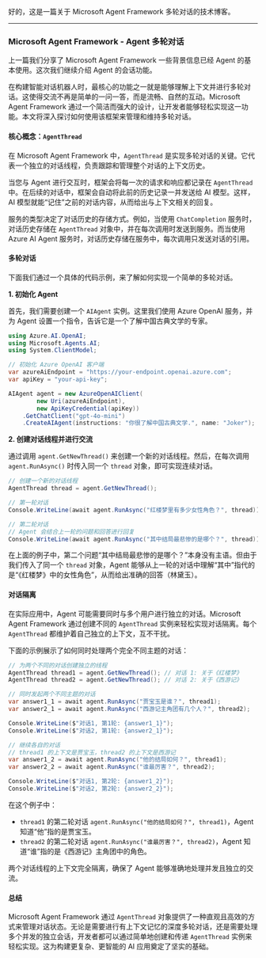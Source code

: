 好的，这是一篇关于 Microsoft Agent Framework 多轮对话的技术博客。

---

### Microsoft Agent Framework - Agent 多轮对话

上一篇我们分享了 Microsoft Agent Framework 一些背景信息已经 Agent 的基本使用。这次我们继续介绍 Agent 的会话功能。   

在构建智能对话机器人时，最核心的功能之一就是能够理解上下文并进行多轮对话。这使得交流不再是简单的一问一答，而是流畅、自然的互动。Microsoft Agent Framework 通过一个简洁而强大的设计，让开发者能够轻松实现这一功能。本文将深入探讨如何使用该框架来管理和维持多轮对话。

#### 核心概念：`AgentThread`

在 Microsoft Agent Framework 中，`AgentThread` 是实现多轮对话的关键。它代表一个独立的对话线程，负责跟踪和管理整个对话的上下文历史。

当您与 Agent 进行交互时，框架会将每一次的请求和响应都记录在 `AgentThread` 中。在后续的对话中，框架会自动将此前的历史记录一并发送给 AI 模型。这样，AI 模型就能“记住”之前的对话内容，从而给出与上下文相关的回复。

服务的类型决定了对话历史的存储方式。例如，当使用 `ChatCompletion` 服务时，对话历史存储在 `AgentThread` 对象中，并在每次调用时发送到服务。而当使用 Azure AI Agent 服务时，对话历史存储在服务中，每次调用只发送对话的引用。

#### 多轮对话

下面我们通过一个具体的代码示例，来了解如何实现一个简单的多轮对话。

**1. 初始化 Agent**

首先，我们需要创建一个 `AIAgent` 实例。这里我们使用 Azure OpenAI 服务，并为 Agent 设置一个指令，告诉它是一个了解中国古典文学的专家。

```csharp
using Azure.AI.OpenAI;
using Microsoft.Agents.AI;
using System.ClientModel;

// 初始化 Azure OpenAI 客户端
var azureAiEndpoint = "https://your-endpoint.openai.azure.com";
var apiKey = "your-api-key";

AIAgent agent = new AzureOpenAIClient(
        new Uri(azureAiEndpoint),
        new ApiKeyCredential(apiKey))
    .GetChatClient("gpt-4o-mini")
    .CreateAIAgent(instructions: "你很了解中国古典文学.", name: "Joker");
```

**2. 创建对话线程并进行交流**

通过调用 `agent.GetNewThread()` 来创建一个新的对话线程。然后，在每次调用 `agent.RunAsync()` 时传入同一个 `thread` 对象，即可实现连续对话。

```csharp
// 创建一个新的对话线程
AgentThread thread = agent.GetNewThread();

// 第一轮对话
Console.WriteLine(await agent.RunAsync("红楼梦里有多少女性角色？", thread));

// 第二轮对话
// Agent 会结合上一轮的问题和回答进行回复
Console.WriteLine(await agent.RunAsync("其中结局最悲惨的是哪个？", thread));
```

在上面的例子中，第二个问题“其中结局最悲惨的是哪个？”本身没有主语。但由于我们传入了同一个 `thread` 对象，Agent 能够从上一轮的对话中理解“其中”指代的是“《红楼梦》中的女性角色”，从而给出准确的回答（林黛玉）。

#### 对话隔离

在实际应用中，Agent 可能需要同时与多个用户进行独立的对话。Microsoft Agent Framework 通过创建不同的 `AgentThread` 实例来轻松实现对话隔离。每个 `AgentThread` 都维护着自己独立的上下文，互不干扰。

下面的示例展示了如何同时处理两个完全不同主题的对话：

```csharp
// 为两个不同的对话创建独立的线程
AgentThread thread1 = agent.GetNewThread(); // 对话 1: 关于《红楼梦》
AgentThread thread2 = agent.GetNewThread(); // 对话 2: 关于《西游记》

// 同时发起两个不同主题的对话
var answer1_1 = await agent.RunAsync("贾宝玉是谁？", thread1);
var answer2_1 = await agent.RunAsync("西游记主角团有几个人？", thread2);

Console.WriteLine($"对话1, 第1轮: {answer1_1}");
Console.WriteLine($"对话2, 第1轮: {answer2_1}");

// 继续各自的对话
// thread1 的上下文是贾宝玉，thread2 的上下文是西游记
var answer1_2 = await agent.RunAsync("他的结局如何？", thread1);
var answer2_2 = await agent.RunAsync("谁最厉害？", thread2);

Console.WriteLine($"对话1, 第2轮: {answer1_2}");
Console.WriteLine($"对话2, 第2轮: {answer2_2}");
```

在这个例子中：
*   `thread1` 的第二轮对话 `agent.RunAsync("他的结局如何？", thread1)`，Agent 知道“他”指的是贾宝玉。
*   `thread2` 的第二轮对话 `agent.RunAsync("谁最厉害？", thread2)`，Agent 知道“谁”指的是《西游记》主角团中的角色。

两个对话线程的上下文完全隔离，确保了 Agent 能够准确地处理并发且独立的交流。

#### 总结

Microsoft Agent Framework 通过 `AgentThread` 对象提供了一种直观且高效的方式来管理对话状态。无论是需要进行有上下文记忆的深度多轮对话，还是需要处理多个并发的独立会话，开发者都可以通过简单地创建和传递 `AgentThread` 实例来轻松实现。这为构建更复杂、更智能的 AI 应用奠定了坚实的基础。